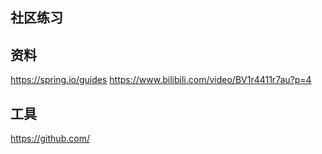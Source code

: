 ##  社区练习
##  资料
https://spring.io/guides
https://www.bilibili.com/video/BV1r4411r7au?p=4

##  工具
https://github.com/
